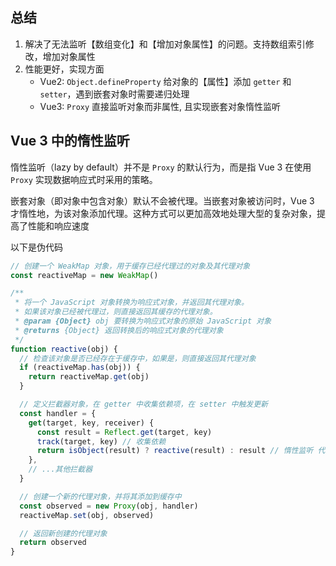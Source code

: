 ## 总结
1. 解决了无法监听【数组变化】和【增加对象属性】的问题。支持数组索引修改，增加对象属性
2. 性能更好，实现方面
	- Vue2: `Object.defineProperty` 给对象的【属性】添加 `getter` 和 `setter`，遇到嵌套对象时需要递归处理
	- Vue3: `Proxy` 直接监听对象而非属性, 且实现嵌套对象惰性监听 
	
	

## Vue 3 中的惰性监听
惰性监听（lazy by default）并不是 `Proxy` 的默认行为，而是指 Vue 3 在使用 `Proxy` 实现数据响应式时采用的策略。

嵌套对象（即对象中包含对象）默认不会被代理。当嵌套对象被访问时，Vue 3 才惰性地，为该对象添加代理。这种方式可以更加高效地处理大型的复杂对象，提高了性能和响应速度

以下是伪代码
```js
// 创建一个 WeakMap 对象，用于缓存已经代理过的对象及其代理对象
const reactiveMap = new WeakMap()

/**
 * 将一个 JavaScript 对象转换为响应式对象，并返回其代理对象。
 * 如果该对象已经被代理过，则直接返回其缓存的代理对象。
 * @param {Object} obj 要转换为响应式对象的原始 JavaScript 对象
 * @returns {Object} 返回转换后的响应式对象的代理对象
 */
function reactive(obj) {
  // 检查该对象是否已经存在于缓存中，如果是，则直接返回其代理对象
  if (reactiveMap.has(obj)) {
    return reactiveMap.get(obj)
  }

  // 定义拦截器对象，在 getter 中收集依赖项，在 setter 中触发更新
  const handler = {
    get(target, key, receiver) {
      const result = Reflect.get(target, key)
      track(target, key) // 收集依赖
      return isObject(result) ? reactive(result) : result // 惰性监听 代理嵌套对象
    },
    // ...其他拦截器
  }

  // 创建一个新的代理对象，并将其添加到缓存中
  const observed = new Proxy(obj, handler)
  reactiveMap.set(obj, observed)

  // 返回新创建的代理对象
  return observed
}

```